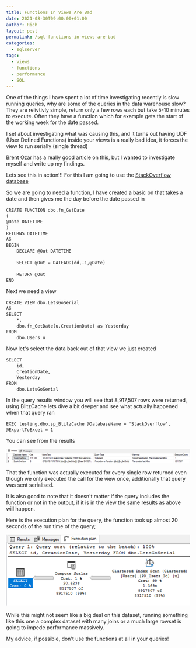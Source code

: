 ```yaml
---
title: Functions In Views Are Bad
date: 2021-08-30T09:00:00+01:00
author: Rich
layout: post
permalink: /sql-functions-in-views-are-bad
categories:
  - sqlserver
tags:
  - views
  - functions
  - performance
  - SQL
---
```


One of the things I have spent a lot of time investigating recently is slow running queries, why are some of the queries in the data warehouse slow? They are relivtivly simple, return only a few rows each but take 5-10 minutes to execute. Often they have a function which for example gets the start of the working week for the date passed. 

I set about investigating what was causing this, and it turns out having UDF (User Defined Functions) inside your views is a really bad idea, it forces the view to run serially (single thread)

[Brent Ozar](https://www.brentozar.com/) has a really good [article](https://www.brentozar.com/archive/2017/05/scalar-functions-views-wheres-overhead/) on this, but I wanted to investigate myself and write up my findings. 
 
Lets see this in action!!! For this I am going to use the [StackOverflow database](https://www.brentozar.com/archive/2015/10/how-to-download-the-stack-overflow-database-via-bittorrent/)

So we are going to need a function, I have created a basic on that takes a date and then gives me the day before the date passed in

```
CREATE FUNCTION dbo.fn_GetDate
(
@Date DATETIME
)
RETURNS DATETIME
AS
BEGIN
	DECLARE @Out DATETIME

	SELECT @Out = DATEADD(dd,-1,@Date)

	RETURN @Out
END
```

Next we need a view 

```
CREATE VIEW dbo.LetsGoSerial
AS
SELECT
	*,
	dbo.fn_GetDate(u.CreationDate) as Yesterday
FROM
	dbo.Users u
```

Now let's select the data back out of that view we just created 

```
SELECT 
	id,
	CreationDate,
	Yesterday 
FROM 
	dbo.LetsGoSerial
```

In the query results window you will see that 8,917,507 rows were returned, using BlitzCache lets dive a bit deeper and see what actually happened when that query ran

```
EXEC testing.dbo.sp_BlitzCache @DatabaseName = 'StackOverflow', @ExportToExcel = 1
```

You can see from the results

![](/img/functions-view-blitz.png)

That the function was actually executed for every single row returned even though we only executed the call for the view once, additionally that query was sent serialised.

It is also good to note that it doesn't matter if the query includes the function or not in the output, if it is in the view the same results as above will happen.

Here is the execution plan for the query, the function took up almost 20 seconds of the run time of the query;

![](/img/functions-are-bad-exec-plan.png)

While this might not seem like a big deal on this dataset, running something like this one a complex dataset with many joins or a much large rowset is going to impede performance massively.

My advice, if possible, don't use the functions at all in your queries!